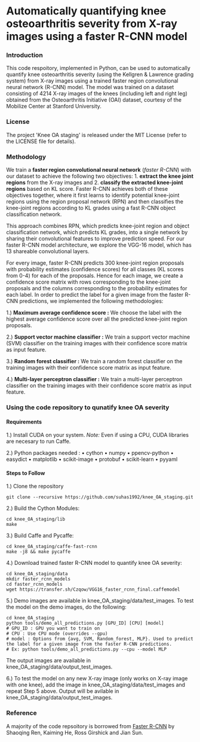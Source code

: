 # Automatically quantifying knee osteoarthritis severity from X-ray images using a faster R-CNN model #
 
### Introduction

This code respoitory, implemented in Python, can be used to automatically quantify knee osteoarthritis severity (using the Kellgren & Lawrence grading system) from X-ray images using a trained faster region convolutional neural network (R-CNN) model. The model was trained on a dataset consisting of 4214 X-ray images of the knees (including left and right leg) obtained from the Osteoarthritis Initiative (OAI) dataset, courtesy of the Mobilize Center at Stanford University. 

### License

The project 'Knee OA staging' is released under the MIT License (refer to the LICENSE file for details).

### Methodology

We train a **faster region convolutional neural network** (*faster R-CNN*) with our dataset to achieve the following two objectives: 1. **extract the knee joint regions** from the X-ray images and 2. **classify the extracted knee-joint regions** based on KL score. Faster R-CNN achieves both of these objectives together, where it first learns to identify potential knee-joint regions using the region proposal network (RPN) and then classifies the knee-joint regions according to KL grades using a fast R-CNN object classification network.

This approach combines RPN, which predicts knee-joint region and object classification network, which predicts KL grades, into a single network by sharing their convolutional features to improve prediction speed. For our faster R-CNN model architecture, we explore the VGG-16 model, which has 13 shareable convolutional layers. 

For every image, faster R-CNN predicts 300 knee-joint region proposals with probability estimates (confidence scores) for all classes (KL scores from 0-4) for each of the proposals. Hence for each image, we create a confidence score matrix with rows corresponding to the knee-joint proposals and the columns corresponding to the probability estimates for each label. In order to predict the label for a given image from the faster R-CNN predictions, we implemented the following methodologies:

1.) **Maximum average confidence score :** We choose the label with the highest average confidence score over all the predicted knee-joint region proposals.

2.) **Support vector machine classifier :** We train a support vector machine (SVM) classifier on the training images with their confidence score matrix as input feature.

3.) **Random forest classifier :** We train a random forest classifier on the training images with their confidence score matrix as input feature. 

4.) **Multi-layer perceptron classifier :** We train a multi-layer perceptron classifier on the training images with their confidence score matrix as input feature. 

### Using the code repository to qunatify knee OA severity 

#### Requirements
1.) Install CUDA on your system. *Note:* Even if using a CPU, CUDA libraries are necesary to run Caffe.  

2.) Python packages needed : 
      •	cython 
      •	numpy
      •	ppencv-python
      •	easydict
      •	matplotlib
      •	scikit-image
      •	protobuf
      •	scikit-learn 
      •	pyyaml

#### Steps to Follow
1.) Clone the repository
```Shell
git clone --recursive https://github.com/suhas1992/knee_OA_staging.git
```
2.) Build the Cython Modules: 
```Shell
cd knee_OA_staging/lib
make
```

3.) Build Caffe and Pycaffe:
```Shell
cd knee_OA_staging/caffe-fast-rcnn
make -j8 && make pycaffe
```

4.) Download trained faster R-CNN model to quantify knee OA severity:
```Shell
cd knee_OA_staging/data
mkdir faster_rcnn_models
cd faster_rcnn_models
wget https://transfer.sh/Czqow/VGG16_faster_rcnn_final.caffemodel
```

5.) Demo images are available in knee_OA_staging/data/test_images. To test the model on the demo images, do the following:
```Shell
cd knee_OA_staging
python tools/demo_all_predictions.py [GPU_ID] [CPU] [model] 
# GPU_ID : GPU you want to train on
# CPU : Use CPU mode (overrides --gpu)
# model : Options from {avg, SVM, Random_forest, MLP}. Used to predict the label for a given image from the faster R-CNN predictions. 
# Ex: python tools/demo_all_predictions.py --cpu --model MLP 
```
The output images are available in knee_OA_staging/data/output_test_images.

6.) To test the model on any new X-ray image (only works on X-ray image with one knee), add the image in knee_OA_staging/data/test_images and repeat Step 5 above. Output will be avilable in knee_OA_staging/data/output_test_images. 

###  Reference

A majority of the code repsoitory is borrowed from [Faster R-CNN](https://github.com/rbgirshick/py-faster-rcnn) by Shaoqing Ren, Kaiming He, Ross Girshick and Jian Sun. 
